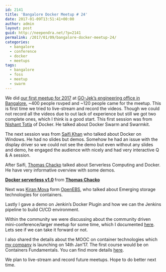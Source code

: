 ```yaml
---
id: 2141
title: 'Bangalore Docker Meetup # 24'
date: 2017-01-09T13:51:41+00:00
author: admin
layout: post
guid: http://neependra.net/?p=2141
permalink: /2017/01/09/bangalore-docker-meetup-24/
categories:
  - bangalore
  - conference
  - docker
  - meetups
tags:
  - bangalore
  - foss
  - meetup
  - swarm
---
```

We did [our first meetup for 2017](https://www.meetup.com/Docker-Bangalore/events/236209767/) at [GO-Jek&#8217;s engineering office in Bangalore.](https://www.go-jek.com) ~400 people rsvped and ~120 people came for the meetup. This is first time we tried to live-stream and record the videos. Though we could not record all the videos due to out lack of experience but still we got two complete ones, which I think is a good start. This first session was from [Nishant Totla](https://twitter.com/nishanttotla) of Docker. He talked about Docker Swarm and Swarmkit.
  

  
The next session was from [Saifi Khan](https://twitter.com/hisaifi) who talked about Docker on Windows. He had no slides but demos. Somehow he had an issue with the display driver so we could not see the demo but even without any slides and demo, he engaged the audience with nicely and had very interactive Q & A session.
  
After Saifi, [Thomas Chacko](https://www.linkedin.com/in/thomasch) talked about Serverless Computing and Docker. He have very informative overview with some demos.
  


<div style="margin-bottom: 5px;">
  <strong> <a title="Docker serverless v1.0" href="//www.slideshare.net/thomasch/docker-serverless-v10" target="_blank">Docker serverless v1.0</a> </strong> from <strong><a href="//www.slideshare.net/thomasch" target="_blank">Thomas Chacko</a></strong>
</div>

<div style="margin-bottom: 5px;">
</div>

Next was [Kiran Mova](https://twitter.com/kiranmova) form [OpenEBS](http://www.openebs.io), who talked about Emerging storage technologies for containers.
  

  
Lastly I gave a demo on Jenkin&#8217;s Docker Plugin and how we can the Jenkins pipeline to build CI/CD environment.
  
Within the community we were discussing about the community driven mini-conference/larger meetup for some time, which I documented [here](http://neependra.net/?p=2124). Lets see if we can take it forward or not.
  
I also shared the details about the MOOC on container technologies which [my company](http://www.cloudyuga.guru) is launching on 14th Jan&#8217;17. The first course would be on Containers Fundamentals. You can find more details [here](http://www.cloudyuga.guru/?p=372).
  
We plan to live-stream and record future meetups. Hope to do better next time.